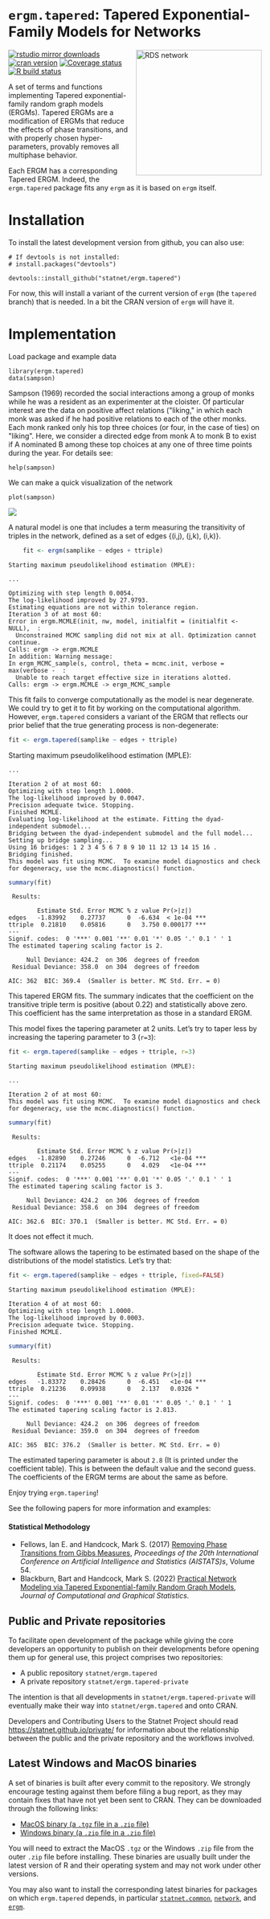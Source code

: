 # `ergm.tapered`: Tapered Exponential-Family Models for Networks

<img src="man/figures/ergm.tapered_hl.png" align="right" width="250" height="250" alt="RDS network"/>

[![rstudio mirror downloads](https://cranlogs.r-pkg.org/badges/ergm.tapered?color=2ED968)](https://cranlogs.r-pkg.org/)
[![cran version](https://www.r-pkg.org/badges/version/ergm.tapered)](https://cran.r-project.org/package=ergm.tapered)
[![Coverage status](https://codecov.io/gh/statnet/ergm.tapered/branch/master/graph/badge.svg)](https://codecov.io/github/statnet/ergm.tapered?branch=master)
[![R build status](https://github.com/statnet/ergm.tapered/workflows/R-CMD-check/badge.svg)](https://github.com/statnet/ergm.tapered/actions)

A set of terms and functions implementing Tapered exponential-family random
graph models (ERGMs).  Tapered ERGMs are a modification of ERGMs that reduce the
effects of phase transitions, and with properly chosen hyper-parameters,
provably removes all multiphase behavior.

Each ERGM has a corresponding Tapered ERGM. Indeed, the `ergm.tapered` package fits any `ergm` as it is based on `ergm` itself.

# Installation

<!-- The package is available on CRAN and can be installed using -->

<!--```{r} -->
<!--install.packages("ergm.tapered") -->
<!--``` -->

To install the latest development version from github, you can also use:

```{r}
# If devtools is not installed:
# install.packages("devtools")

devtools::install_github("statnet/ergm.tapered")
```
<!-- devtools::install_github("statnet/ergm", rev="tapered") -->
For now, this will install a variant of the current version of `ergm` (the `tapered` branch) that is needed. In a bit the CRAN version of `ergm` will have it.

# Implementation

Load package and example data

```{r}
library(ergm.tapered)
data(sampson)
```

Sampson (1969) recorded the social interactions among a group of monks while he was a resident as an experimenter at the cloister.
     Of particular interest are the data on positive affect relations
     ("liking," in which each monk was asked if he had positive relations
     to each of the other monks. Each monk ranked only his top three
     choices (or four, in the case of ties) on "liking".  Here, we
     consider a directed edge from monk A to monk B to exist if A
     nominated B among these top choices at any one of three time points during the year.
     For details see:
     
```
help(sampson)
```

We can make a quick visualization of the network

```{r}
plot(sampson)
```

![](.github/figures/samplikeplot.png)<!-- -->

A natural model is one that includes a term measuring the transitivity
of triples in the network, defined as a set of edges {(i,j), (j,k),
(i,k)}.

``` r
    fit <- ergm(samplike ~ edges + ttriple)
```

    Starting maximum pseudolikelihood estimation (MPLE):

    ...

    Optimizing with step length 0.0054.
    The log-likelihood improved by 27.9793.
    Estimating equations are not within tolerance region.
    Iteration 3 of at most 60:
    Error in ergm.MCMLE(init, nw, model, initialfit = (initialfit <- NULL),  : 
      Unconstrained MCMC sampling did not mix at all. Optimization cannot continue.
    Calls: ergm -> ergm.MCMLE
    In addition: Warning message:
    In ergm_MCMC_sample(s, control, theta = mcmc.init, verbose = max(verbose -  :
      Unable to reach target effective size in iterations alotted.
    Calls: ergm -> ergm.MCMLE -> ergm_MCMC_sample
   

This fit fails to converge computationally as the model is near
degenerate. We could try to get it to fit by working on the
computational algorithm. However, `ergm.tapered` considers a variant of
the ERGM that reflects our prior belief that the true generating process
is non-degenerate:

``` r
fit <- ergm.tapered(samplike ~ edges + ttriple)
```

 Starting maximum pseudolikelihood estimation (MPLE):

    ...

    Iteration 2 of at most 60:
    Optimizing with step length 1.0000.
    The log-likelihood improved by 0.0047.
    Precision adequate twice. Stopping.
    Finished MCMLE.
    Evaluating log-likelihood at the estimate. Fitting the dyad-independent submodel...
    Bridging between the dyad-independent submodel and the full model...
    Setting up bridge sampling...
    Using 16 bridges: 1 2 3 4 5 6 7 8 9 10 11 12 13 14 15 16 .
    Bridging finished.
    This model was fit using MCMC.  To examine model diagnostics and check
    for degeneracy, use the mcmc.diagnostics() function.

``` r
summary(fit)
```

     Results:

            Estimate Std. Error MCMC % z value Pr(>|z|)    
    edges   -1.83992    0.27737      0  -6.634  < 1e-04 ***
    ttriple  0.21810    0.05816      0   3.750 0.000177 ***
    ---
    Signif. codes:  0 '***' 0.001 '**' 0.01 '*' 0.05 '.' 0.1 ' ' 1
    The estimated tapering scaling factor is 2.

         Null Deviance: 424.2  on 306  degrees of freedom
     Residual Deviance: 358.0  on 304  degrees of freedom
     
    AIC: 362  BIC: 369.4  (Smaller is better. MC Std. Err. = 0)

This tapered ERGM fits. The summary indicates that the coefficient on
the transitive triple term is positive (about 0.22) and statistically
above zero. This coefficient has the same interpretation as those in a standard ERGM.

This model fixes the tapering parameter at 2 units. Let’s try to taper
less by increasing the tapering parameter to 3 (`r=3`):

``` r
fit <- ergm.tapered(samplike ~ edges + ttriple, r=3)
```

    Starting maximum pseudolikelihood estimation (MPLE):

    ...

    Iteration 2 of at most 60:
    This model was fit using MCMC.  To examine model diagnostics and check
    for degeneracy, use the mcmc.diagnostics() function.

``` r
summary(fit)
```

     Results:

            Estimate Std. Error MCMC % z value Pr(>|z|)    
    edges   -1.82890    0.27246      0  -6.712   <1e-04 ***
    ttriple  0.21174    0.05255      0   4.029   <1e-04 ***
    ---
    Signif. codes:  0 '***' 0.001 '**' 0.01 '*' 0.05 '.' 0.1 ' ' 1
    The estimated tapering scaling factor is 3.

         Null Deviance: 424.2  on 306  degrees of freedom
     Residual Deviance: 358.6  on 304  degrees of freedom
     
    AIC: 362.6  BIC: 370.1  (Smaller is better. MC Std. Err. = 0)

It does not effect it much.

The software allows the tapering to be estimated based on the shape of
the distributions of the model statistics. Let’s try that:

``` r
fit <- ergm.tapered(samplike ~ edges + ttriple, fixed=FALSE)
```

    Starting maximum pseudolikelihood estimation (MPLE):

    Iteration 4 of at most 60:
    Optimizing with step length 1.0000.
    The log-likelihood improved by 0.0003.
    Precision adequate twice. Stopping.
    Finished MCMLE.

``` r
summary(fit)
```

     Results:

            Estimate Std. Error MCMC % z value Pr(>|z|)    
    edges   -1.83372    0.28426      0  -6.451   <1e-04 ***
    ttriple  0.21236    0.09938      0   2.137   0.0326 *  
    ---
    Signif. codes:  0 '***' 0.001 '**' 0.01 '*' 0.05 '.' 0.1 ' ' 1
    The estimated tapering scaling factor is 2.813.

         Null Deviance: 424.2  on 306  degrees of freedom
     Residual Deviance: 359.0  on 304  degrees of freedom
     
    AIC: 365  BIC: 376.2  (Smaller is better. MC Std. Err. = 0)

The estimated tapering parameter is about `2.8` (It is printed under the
coefficient table). This is between the default value and the second
guess. The coefficients of the ERGM terms are about the same as before.

Enjoy trying `ergm.tapering`!

<!-- A more detailed vignette with information on measurement error and diagnostics can be found here: [[link to katie's page]] -->

See the following papers for more information and examples:

#### Statistical Methodology

* Fellows, Ian E. and Handcock, Mark S. (2017) [Removing Phase Transitions from Gibbs Measures](https://proceedings.mlr.press/v54/fellows17a/fellows17a.pdf), *Proceedings of the 20th International Conference on Artificial Intelligence and Statistics (AISTATS)s*, Volume 54.
* Blackburn, Bart and Handcock, Mark S. (2022) [Practical Network Modeling via Tapered Exponential-family Random Graph Models](https://doi.org/10.1080/10618600.2022.2116444), *Journal of Computational and Graphical Statistics*.

## Public and Private repositories

To facilitate open development of the package while giving the core developers an opportunity to publish on their developments before opening them up for general use, this project comprises two repositories:
* A public repository `statnet/ergm.tapered`
* A private repository `statnet/ergm.tapered-private`

The intention is that all developments in `statnet/ergm.tapered-private` will eventually make their way into `statnet/ergm.tapered` and onto CRAN.

Developers and Contributing Users to the Statnet Project should read https://statnet.github.io/private/ for information about the relationship between the public and the private repository and the workflows involved.

## Latest Windows and MacOS binaries

A set of binaries is built after every commit to the repository. We strongly encourage testing against them before filing a bug report, as they may contain fixes that have not yet been sent to CRAN. They can be downloaded through the following links:

* [MacOS binary (a `.tgz` file in a `.zip` file)](https://nightly.link/statnet/ergm.tapered/workflows/R-CMD-check.yaml/master/macOS-rrelease-binaries.zip)
* [Windows binary (a `.zip` file in a `.zip` file)](https://nightly.link/statnet/ergm.tapered/workflows/R-CMD-check.yaml/master/Windows-rrelease-binaries.zip)

You will need to extract the MacOS `.tgz` or the Windows `.zip` file from the outer `.zip` file before installing. These binaries are usually built under the latest version of R and their operating system and may not work under other versions.

You may also want to install the corresponding latest binaries for packages on which `ergm.tapered` depends, in particular [`statnet.common`](https://github.com/statnet/statnet.common), [`network`](https://github.com/statnet/network), and [`ergm`](https://github.com/statnet/ergm).
